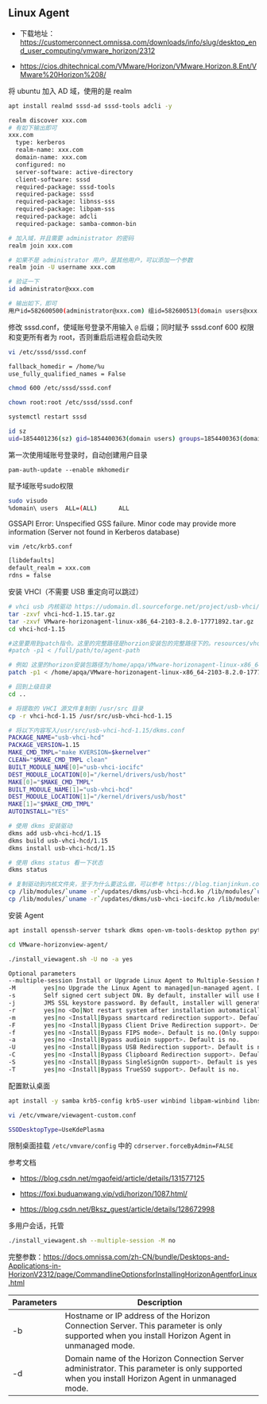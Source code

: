 ## Linux Agent

- 下载地址：<https://customerconnect.omnissa.com/downloads/info/slug/desktop_end_user_computing/vmware_horizon/2312>

- <https://cios.dhitechnical.com/VMware/Horizon/VMware.Horizon.8.Ent/VMware%20Horizon%208/>

将 ubuntu 加入 AD 域，使用的是 realm

```bash
apt install realmd sssd-ad sssd-tools adcli -y

realm discover xxx.com
# 有如下输出即可
xxx.com
  type: kerberos
  realm-name: xxx.com
  domain-name: xxx.com
  configured: no
  server-software: active-directory
  client-software: sssd
  required-package: sssd-tools
  required-package: sssd
  required-package: libnss-sss
  required-package: libpam-sss
  required-package: adcli
  required-package: samba-common-bin

# 加入域，并且需要 administrator 的密码
realm join xxx.com

# 如果不是 administrator 用户，是其他用户，可以添加一个参数
realm join -U username xxx.com  

# 验证一下
id administrator@xxx.com

# 输出如下，即可
用户id=582600500(administrator@xxx.com) 组id=582600513(domain users@xxx.com) 组=582600513(domain users@xxx.com),582600512(domain admins@xxx.com),582600518(schema admins@xxx.com),582600572(denied rodc password replication group@xxx.com),582600520(group policy creator owners@xxx.com),582600519(enterprise admins@xxx.com

```

修改 sssd.conf，使域账号登录不用输入 `@` 后缀；同时赋予 sssd.conf 600 权限和变更所有者为 root，否则重启后进程会启动失败

```bash
vi /etc/sssd/sssd.conf

fallback_homedir = /home/%u
use_fully_qualified_names = False

chmod 600 /etc/sssd/sssd.conf

chown root:root /etc/sssd/sssd.conf

systemctl restart sssd

id sz
uid=1854401236(sz) gid=1854400363(domain users) groups=1854400363(domain users)

```

第一次使用域账号登录时，自动创建用户目录

```
pam-auth-update --enable mkhomedir
```

赋予域账号sudo权限

```bash
sudo visudo
%domain\ users  ALL=(ALL)      ALL
```

GSSAPI Error: Unspecified GSS failure. Minor code may provide more information (Server not found in Kerberos database)

```bash
vim /etc/krb5.conf

[libdefaults]
default_realm = xxx.com
rdns = false
```

安装 VHCI（不需要 USB 重定向可以跳过）

```bash
# vhci usb 内核驱动 https://udomain.dl.sourceforge.net/project/usb-vhci/linux%20kernel%20module/vhci-hcd-1.15.tar.gz
tar -zxvf vhci-hcd-1.15.tar.gz
tar -zxvf VMware-horizonagent-linux-x86_64-2103-8.2.0-17771892.tar.gz
cd vhci-hcd-1.15

#这里要用到patch指令。这里的完整路径是horzion安装包的完整路径下的。resources/vhci/patch/vhci.patch路径
#patch -p1 < /full/path/to/agent-path

# 例如 这里的horizon安装包路径为/home/apqa/VMware-horizonagent-linux-x86_64-2103-8.2.0-17771892，那么命令为
patch -p1 < /home/apqa/VMware-horizonagent-linux-x86_64-2103-8.2.0-17771892/resources/vhci/patch/vhci.patch

# 回到上级目录
cd ..

# 将提取的 VHCI 源文件复制到 /usr/src 目录
cp -r vhci-hcd-1.15 /usr/src/usb-vhci-hcd-1.15

# 将以下内容写入/usr/src/usb-vhci-hcd-1.15/dkms.conf
PACKAGE_NAME="usb-vhci-hcd"
PACKAGE_VERSION=1.15
MAKE_CMD_TMPL="make KVERSION=$kernelver"
CLEAN="$MAKE_CMD_TMPL clean"
BUILT_MODULE_NAME[0]="usb-vhci-iocifc"
DEST_MODULE_LOCATION[0]="/kernel/drivers/usb/host"
MAKE[0]="$MAKE_CMD_TMPL"
BUILT_MODULE_NAME[1]="usb-vhci-hcd"
DEST_MODULE_LOCATION[1]="/kernel/drivers/usb/host"
MAKE[1]="$MAKE_CMD_TMPL"
AUTOINSTALL="YES"

# 使用 dkms 安装驱动
dkms add usb-vhci-hcd/1.15
dkms build usb-vhci-hcd/1.15
dkms install usb-vhci-hcd/1.15

# 使用 dkms status 看一下状态
dkms status

# 复制驱动到内核文件夹，至于为什么要这么做，可以参考 https://blog.tianjinkun.com/post/66.html
cp /lib/modules/`uname -r`/updates/dkms/usb-vhci-hcd.ko /lib/modules/`uname -r`/kernel/drivers/usb/host/
cp /lib/modules/`uname -r`/updates/dkms/usb-vhci-iocifc.ko /lib/modules/`uname -r`/kernel/drivers/usb/host/
```

安装 Agent

```bash
apt install openssh-server tshark dkms open-vm-tools-desktop python python-dbus python-gobject make gcc linux-headers-`uname -r` libelf-dev lightdm realmd sssd sssd-tools libnss-sss libpam-sss adcli samba-common-bin oddjob oddjob-mkhomedir

cd VMware-horizonview-agent/

./install_viewagent.sh -U no -a yes

Optional parameters
--multiple-session Install or Upgrade Linux Agent to Multiple-Session Mode. Default is Singleton Mode.
-M        yes|no Upgrade the Linux Agent to managed|un-managed agent. Default is yes.
-s        Self signed cert subject DN. By default, installer will use Blast for CN.
-j        JMS SSL keystore password. By default, installer will generate a random string.
-r        yes|no <Do|Not restart system after installation automatically>. Default is no.
-m        yes|no <Install|Bypass smartcard redirection support>. Default is no.
-F        yes|no <Install|Bypass Client Drive Redirection support>. Default is yes.
-f        yes|no <Install|Bypass FIPS mode>. Default is no.(Only support RedHat 7.x/8.x)
-a        yes|no <Install|Bypass audioin support>. Default is no.
-U        yes|no <Install|Bypass USB Redirection support>. Default is no.
-C        yes|no <Install|Bypass Clipboard Redirection support>. Default is yes.
-S        yes|no <Install|Bypass SingleSignOn support>. Default is yes.
-T        yes|no <Install|Bypass TrueSSO support>. Default is no.
```

配置默认桌面

```bash
apt install -y samba krb5-config krb5-user winbind libpam-winbind libnss-winbind

vi /etc/vmware/viewagent-custom.conf

SSODesktopType=UseKdePlasma
```

限制桌面挂载 `/etc/vmvare/config` 中的 `cdrserver.forceByAdmin=FALSE`

参考文档

- <https://blog.csdn.net/mgaofeid/article/details/131577125>
- <https://foxi.buduanwang.vip/vdi/horizon/1087.html/>

- <https://blog.csdn.net/Bksz_guest/article/details/128672998>

多用户会话，托管

```bash
./install_viewagent.sh --multiple-session -M no
```

完整参数：<https://docs.omnissa.com/zh-CN/bundle/Desktops-and-Applications-in-HorizonV2312/page/CommandlineOptionsforInstallingHorizonAgentforLinux.html>

| Parameters | Description                                                  |
| ---------- | ------------------------------------------------------------ |
| -b         | Hostname or IP address of the Horizon Connection Server. This parameter is only supported when you install Horizon Agent in unmanaged mode. |
| -d         | Domain name of the Horizon Connection Server administrator. This parameter is only supported when you install Horizon Agent in unmanaged mode. |